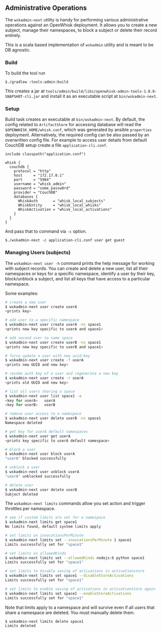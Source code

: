 <!--
#
# Licensed to the Apache Software Foundation (ASF) under one or more
# contributor license agreements.  See the NOTICE file distributed with
# this work for additional information regarding copyright ownership.
# The ASF licenses this file to You under the Apache License, Version 2.0
# (the "License"); you may not use this file except in compliance with
# the License.  You may obtain a copy of the License at
#
#     http://www.apache.org/licenses/LICENSE-2.0
#
# Unless required by applicable law or agreed to in writing, software
# distributed under the License is distributed on an "AS IS" BASIS,
# WITHOUT WARRANTIES OR CONDITIONS OF ANY KIND, either express or implied.
# See the License for the specific language governing permissions and
# limitations under the License.
#
-->

## Administrative Operations

The `wskadmin-next` utility is handy for performing various administrative operations against an OpenWhisk deployment.
It allows you to create a new subject, manage their namespaces, to block a subject or delete their record entirely.

This is a scala based implementation of `wskadmin` utility and is meant to be DB agnostic.

### Build

To build the tool run

    $./gradlew :tools:admin:build

This creates a jar at `tools/admin/build/libs/openwhisk-admin-tools-1.0.0-SNAPSHOT-cli.jar` and install it as an executable script at
`bin/wskadmin-next`.

### Setup

Build task creates an executable at `bin/wskadmin-next`. By default, the config related to `ArtifactStore` for accessing database will read the `$OPENWHISK_HOME/whisk.conf`, which was generated by ansible `properties` deployment. Alternatively, the required config can be also passed by an overwritten config file. For example to access user details from default CouchDB setup create a file `application-cli.conf`.

    include classpath("application.conf")

    whisk {
      couchdb {
        protocol = "http"
        host     = "172.17.0.1"
        port     = "5984"
        username = "whisk_admin"
        password = "some_passw0rd"
        provider = "CouchDB"
        databases {
          WhiskAuth       = "whisk_local_subjects"
          WhiskEntity     = "whisk_local_whisks"
          WhiskActivation = "whisk_local_activations"
        }
      }
    }

And pass that to command via `-c` option.

    $./wskadmin-next -c application-cli.conf user get guest


### Managing Users (subjects)

The `wskadmin-next user -h` command prints the help message for working with subject records. You can create and delete a
new user, list all their namespaces or keys for a specific namespace, identify a user by their key, block/unblock a subject,
and list all keys that have access to a particular namespace.

Some examples:
```bash
# create a new user
$ wskadmin-next user create userA
<prints key>

# add user to a specific namespace
$ wskadmin-next user create userA -ns space1
<prints new key specific to userA and space1>

# add second user to same space
$ wskadmin-next user create userB -ns space1
<prints new key specific to userB and space1>

# force update a user with new uuid:key
$ wskadmin-next user create -f userA
<prints new UUID and new key>

# revoke auth key of a user and regenerate a new key
$ wskadmin-next user create -r userA
<prints old UUID and new key>

# list all users sharing a space
$ wskadmin-next user list space1 -a
<key for userA>   userA
<key for userB>   userB

# remove user access to a namespace
$ wskadmin-next user delete userB -ns space1
Namespace deleted

# get key for userA default namespaces
$ wskadmin-next user get userA
<prints key specific to userA default namespace>

# block a user
$ wskadmin-next user block userA
"userA" blocked successfully

# unblock a user
$ wskadmin-next user unblock userA
"userA" unblocked successfully

# delete user
$ wskadmin-next user delete userB
Subject deleted
```

The `wskadmin-next limits` commands allow you set action and trigger throttles per namespace.

```bash
# see if custom limits are set for a namespace
$ wskadmin-next limits get space1
No limits found, default system limits apply

# set limits on invocationsPerMinute
$ wskadmin-next limits set --invocationsPerMinute 1 space1
Limits successfully set for "space1"

# set limits on allowedKinds
$ wskadmin-next limits set --allowedKinds nodejs:6 python space1
Limits successfully set for "space1"

# set limits to disable saving of activations in activationstore
$ wskadmin-next limits set space1 --disableStoreActivations
Limits successfully set for "space1"

# set limits to enable saving of activations in activationstore again
$ wskadmin-next limits set space1 --enableStoreActivations
Limits successfully set for "space1"
```

Note that limits apply to a namespace and will survive even if all users that share a namespace are deleted. You must manually delete them.
```bash
$ wskadmin-next limits delete space1
Limits deleted
```
